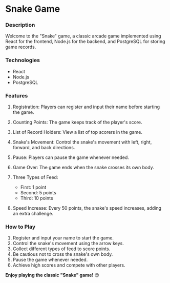 # Snake Game
### Description
Welcome to the "Snake" game, a classic arcade game implemented using React for the frontend, Node.js for the backend, and PostgreSQL for storing game records.

### Technologies
- React
- Node.js
- PostgreSQL
### Features
1. Registration: Players can register and input their name before starting the game.

2. Counting Points: The game keeps track of the player's score.

3. List of Record Holders: View a list of top scorers in the game.

4. Snake's Movement: Control the snake's movement with left, right, forward, and back directions.

5. Pause: Players can pause the game whenever needed.

6. Game Over: The game ends when the snake crosses its own body.

7. Three Types of Feed:

      - First: 1 point
      - Second: 5 points
      - Third: 10 points
8. Speed Increase: Every 50 points, the snake's speed increases, adding an extra challenge.

### How to Play
1. Register and input your name to start the game.
2. Control the snake's movement using the arrow keys.
3. Collect different types of feed to score points.
4. Be cautious not to cross the snake's own body.
5. Pause the game whenever needed.
6. Achieve high scores and compete with other players.
   
**Enjoy playing the classic "Snake" game!** 😊
